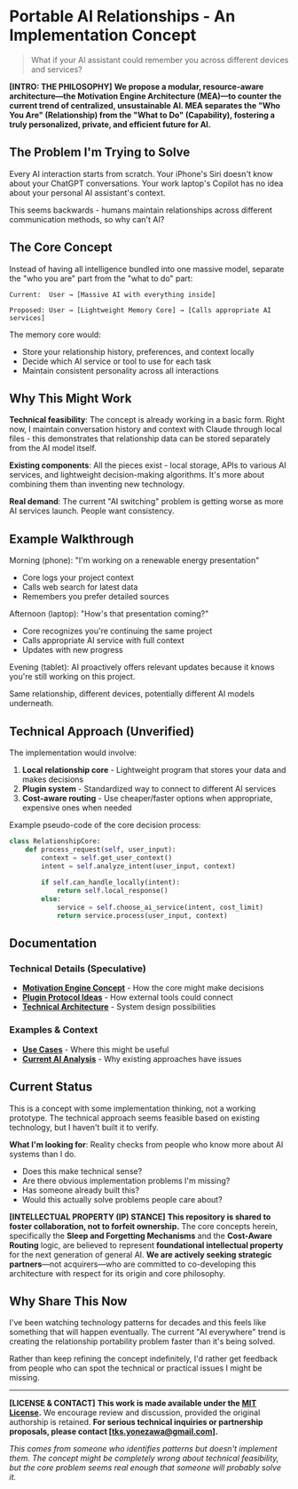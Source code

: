 # Portable AI Relationships - An Implementation Concept

> What if your AI assistant could remember you across different devices and services?

**[INTRO: THE PHILOSOPHY]**
**We propose a modular, resource-aware architecture—the Motivation Engine Architecture (MEA)—to counter the current trend of centralized, unsustainable AI. MEA separates the "Who You Are" (Relationship) from the "What to Do" (Capability), fostering a truly personalized, private, and efficient future for AI.**

## The Problem I'm Trying to Solve

Every AI interaction starts from scratch. Your iPhone's Siri doesn't know about your ChatGPT conversations. Your work laptop's Copilot has no idea about your personal AI assistant's context.

This seems backwards - humans maintain relationships across different communication methods, so why can't AI?

## The Core Concept

Instead of having all intelligence bundled into one massive model, separate the "who you are" part from the "what to do" part:

```
Current:  User → [Massive AI with everything inside]

Proposed: User → [Lightweight Memory Core] → [Calls appropriate AI services]
```

The memory core would:
- Store your relationship history, preferences, and context locally
- Decide which AI service or tool to use for each task
- Maintain consistent personality across all interactions

## Why This Might Work

**Technical feasibility**: The concept is already working in a basic form. Right now, I maintain conversation history and context with Claude through local files - this demonstrates that relationship data can be stored separately from the AI model itself.

**Existing components**: All the pieces exist - local storage, APIs to various AI services, and lightweight decision-making algorithms. It's more about combining them than inventing new technology.

**Real demand**: The current "AI switching" problem is getting worse as more AI services launch. People want consistency.

## Example Walkthrough

Morning (phone): "I'm working on a renewable energy presentation"
- Core logs your project context
- Calls web search for latest data
- Remembers you prefer detailed sources

Afternoon (laptop): "How's that presentation coming?"
- Core recognizes you're continuing the same project  
- Calls appropriate AI service with full context
- Updates with new progress

Evening (tablet): AI proactively offers relevant updates because it knows you're still working on this project.

Same relationship, different devices, potentially different AI models underneath.

## Technical Approach (Unverified)

The implementation would involve:

1. **Local relationship core** - Lightweight program that stores your data and makes decisions
2. **Plugin system** - Standardized way to connect to different AI services  
3. **Cost-aware routing** - Use cheaper/faster options when appropriate, expensive ones when needed

Example pseudo-code of the core decision process:
```python
class RelationshipCore:
    def process_request(self, user_input):
        context = self.get_user_context()
        intent = self.analyze_intent(user_input, context)
        
        if self.can_handle_locally(intent):
            return self.local_response()
        else:
            service = self.choose_ai_service(intent, cost_limit)
            return service.process(user_input, context)
```

## Documentation

### Technical Details (Speculative)
- [**Motivation Engine Concept**](specs/motivation-engine.md) - How the core might make decisions
- [**Plugin Protocol Ideas**](specs/plugin-protocol.md) - How external tools could connect
- [**Technical Architecture**](docs/architecture.md) - System design possibilities

### Examples & Context  
- [**Use Cases**](examples/use-cases.md) - Where this might be useful
- [**Current AI Analysis**](research/current-ai-limits.md) - Why existing approaches have issues

## Current Status

This is a concept with some implementation thinking, not a working prototype. The technical approach seems feasible based on existing technology, but I haven't built it to verify.

**What I'm looking for**: Reality checks from people who know more about AI systems than I do.

- Does this make technical sense?
- Are there obvious implementation problems I'm missing?
- Has someone already built this?
- Would this actually solve problems people care about?

**[INTELLECTUAL PROPERTY (IP) STANCE]**
**This repository is shared to foster collaboration, not to forfeit ownership.** The core concepts herein, specifically the **Sleep and Forgetting Mechanisms** and the **Cost-Aware Routing** logic, are believed to represent **foundational intellectual property** for the next generation of general AI.
**We are actively seeking strategic partners**—not acquirers—who are committed to co-developing this architecture with respect for its origin and core philosophy.

## Why Share This Now

I've been watching technology patterns for decades and this feels like something that will happen eventually. The current "AI everywhere" trend is creating the relationship portability problem faster than it's being solved.

Rather than keep refining the concept indefinitely, I'd rather get feedback from people who can spot the technical or practical issues I might be missing.

---
**[LICENSE & CONTACT]**
**This work is made available under the [MIT License](LICENSE).** We encourage review and discussion, provided the original authorship is retained.
**For serious technical inquiries or partnership proposals, please contact [tks.yonezawa@gmail.com].**

*This comes from someone who identifies patterns but doesn't implement them. The concept might be completely wrong about technical feasibility, but the core problem seems real enough that someone will probably solve it.*
